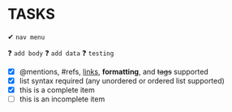 # TASKS

✔   `nav menu`

❓  `add body`
❓  `add data`
❓  `testing`
- [x] @mentions, #refs, [links](), **formatting**, and <del>tags</del> supported
- [x] list syntax required (any unordered or ordered list supported)
- [x] this is a complete item
- [ ] this is an incomplete item

